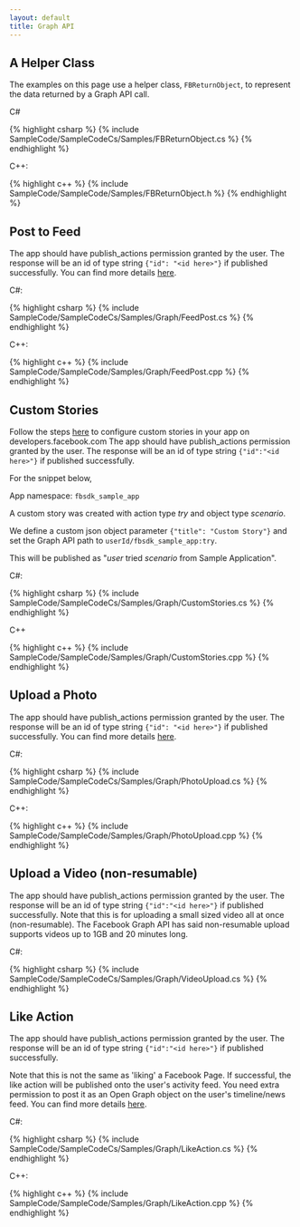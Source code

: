 ```yaml
---
layout: default
title: Graph API
---
```


## A Helper Class

The examples on this page use a helper class, `FBReturnObject`, to represent the data returned by a Graph API call.

C#

{% highlight csharp %}
{% include SampleCode/SampleCodeCs/Samples/FBReturnObject.cs %}
{% endhighlight %}

C++:

{% highlight c++ %}
{% include SampleCode/SampleCode/Samples/FBReturnObject.h %}
{% endhighlight %}

## Post to Feed
The app should have publish_actions permission granted by the user.
The response will be an id of type string `{"id": "<id here>"}` if published successfully.
You can find more details [here](https://developers.facebook.com/docs/graph-api/reference/v2.3/user/feed).

C#:

{% highlight csharp %}
{% include SampleCode/SampleCodeCs/Samples/Graph/FeedPost.cs %}
{% endhighlight %}

C++:

{% highlight c++ %}
{% include SampleCode/SampleCode/Samples/Graph/FeedPost.cpp %}
{% endhighlight %}

## Custom Stories
Follow the steps [here](https://developers.facebook.com/docs/sharing/opengraph/custom) to configure custom stories in your app on developers.facebook.com
The app should have publish_actions permission granted by the user.
The response will be an id of type string `{"id":"<id here>"}` if published successfully.

For the snippet below,

App namespace: `fbsdk_sample_app`

A custom story was created with action type *try* and object type *scenario*.

We define a custom json object parameter `{"title": "Custom Story"}` and set the Graph API path to `userId/fbsdk_sample_app:try`.

This will be published as "*user* tried *scenario* from Sample Application".

C#:

{% highlight csharp %}
{% include SampleCode/SampleCodeCs/Samples/Graph/CustomStories.cs %}
{% endhighlight %}

C++

{% highlight c++ %}
{% include SampleCode/SampleCode/Samples/Graph/CustomStories.cpp %}
{% endhighlight %}

## Upload a Photo
The app should have publish_actions permission granted by the user. The response will be an id of type string `{"id": "<id here>"}` if published successfully.
You can find more details [here](https://developers.facebook.com/docs/graph-api/reference/user/photos/).

C#:

{% highlight csharp %}
{% include SampleCode/SampleCodeCs/Samples/Graph/PhotoUpload.cs %}
{% endhighlight %}

C++:

{% highlight c++ %}
{% include SampleCode/SampleCode/Samples/Graph/PhotoUpload.cpp %}
{% endhighlight %}

## Upload a Video (non-resumable)
The app should have publish_actions permission granted by the user. The response will be an id of type string `{"id":"<id here>"}` if published successfully. Note that this is for uploading a small sized video all at once (non-resumable). The Facebook Graph API has said non-resumable upload supports videos up to 1GB and 20 minutes long.


C#:

{% highlight csharp %}
{% include SampleCode/SampleCodeCs/Samples/Graph/VideoUpload.cs %}
{% endhighlight %}


## Like Action
The app should have publish_actions permission granted by the user. The response will be an id of type string `{"id":"<id here>"}` if published successfully.

Note that this is not the same as 'liking' a Facebook Page. If successful, the like action will be published onto the user's activity feed. You need extra permission to post it as an Open Graph object on the user's timeline/news feed. You can find more details [here](https://developers.facebook.com/docs/opengraph/guides/og.likes).

C#:

{% highlight csharp %}
{% include SampleCode/SampleCodeCs/Samples/Graph/LikeAction.cs %}
{% endhighlight %}

C++:

{% highlight c++ %}
{% include SampleCode/SampleCode/Samples/Graph/LikeAction.cpp %}
{% endhighlight %}
<br />